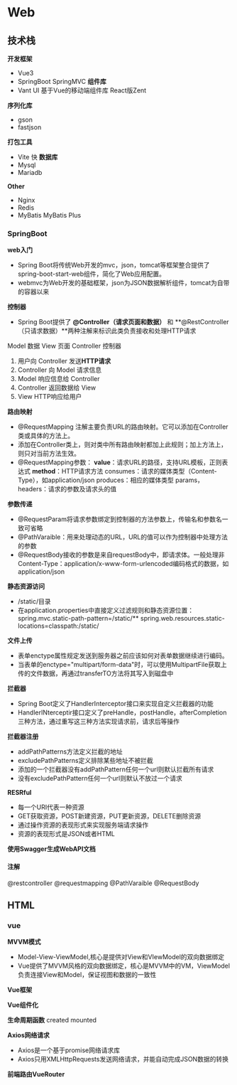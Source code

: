 
# Web
## 技术栈
**开发框架**
- Vue3 
- SpringBoot SpringMVC
**组件库**
- Vant UI 基于Vue的移动端组件库 React版Zent

**序列化库**
- gson
- fastjson

**打包工具**
- Vite 快
**数据库**
- Mysql
- Mariadb

**Other**
- Nginx
- Redis
- MyBatis MyBatis Plus


### SpringBoot

**web入门**
- Spring Boot将传统Web开发的mvc，json，tomcat等框架整合提供了spring-boot-start-web组件，简化了Web应用配置。
- webmvc为Web开发的基础框架，json为JSON数据解析组件，tomcat为自带的容器以来

**控制器**
- Spring Boot提供了 **@Controller（请求页面和数据）** 和 **@RestController（只请求数据）**两种注解来标识此类负责接收和处理HTTP请求

Model       数据
View        页面
Controller  控制器

1. 用户向 Controller 发送**HTTP请求**
2. Controller 向 Model 请求信息
3. Model 响应信息给 Controller
4. Controller 返回数据给 View
5. View HTTP响应给用户

**路由映射**
- @RequestMapping 注解主要负责URL的路由映射。它可以添加在Controller类或具体的方法上。
- 添加在Controller类上，则对类中所有路由映射都加上此规则；加上方法上，则只对当前方法生效。
- @RequestMapping参数：
    **value**：请求URL的路径，支持URL模板，正则表达式
    **method**：HTTP请求方法
    consumes：请求的媒体类型（Content-Type），如application/json
    produces：相应的媒体类型
    params，headers：请求的参数及请求头的值

**参数传递**
- @RequestParam将请求参数绑定到控制器的方法参数上，传输名和参数名一致可省略
- @PathVaraible：用来处理动态的URL，URL的值可以作为控制器中处理方法的参数
- @RequestBody接收的参数是来自requestBody中，即请求体。一般处理非Content-Type：application/x-www-form-urlencoded编码格式的数据，如application/json

**静态资源访问**
- /static/目录
- 在application.properties中直接定义过滤规则和静态资源位置：
    spring.mvc.static-path-pattern=/static/**
    spring.web.resources.static-locations=classpath:/static/

**文件上传**
- 表单enctype属性规定发送到服务器之前应该如何对表单数据继续进行编码。
- 当表单的enctype="multipart/form-data"时，可以使用MultipartFile获取上传的文件数据，再通过transferTO方法将其写入到磁盘中

**拦截器**
- Spring Boot定义了HandlerInterceptor接口来实现自定义拦截器的功能
- HandlerINterceptir接口定义了preHandle，postHandle，afterCompletion三种方法，通过重写这三种方法实现请求前，请求后等操作

**拦截器注册**
- addPathPatterns方法定义拦截的地址
- excludePathPatterns定义排除某些地址不被拦截
- 添加的一个拦截器没有addPathPattern任何一个url则默认拦截所有请求
- 没有excludePathPattern任何一个url则默认不放过一个请求

**RESRful**
- 每一个URI代表一种资源
- GET获取资源，POST新建资源，PUT更新资源，DELETE删除资源
- 通过操作资源的表现形式来实现服务端请求操作
- 资源的表现形式是JSON或者HTML

**使用Swagger生成WebAPI文档**


#### 注解
@restcontroller
@requestmapping
@PathVaraible
@RequestBody

## HTML
### vue

**MVVM模式**
- Model-View-ViewModel,核心是提供对View和VIewModel的双向数据绑定
- Vue提供了MVVM风格的双向数据绑定，核心是MVVM中的VM，ViewModel负责连接View和Model，保证视图和数据的一致性

**Vue框架**

**Vue组件化**

**生命周期函数**
created
mounted


**Axios网络请求**
- Axios是一个基于promise网络请求库
- Axios只用XMLHttpRequests发送网络请求，并能自动完成JSON数据的转换

**前端路由VueRouter**